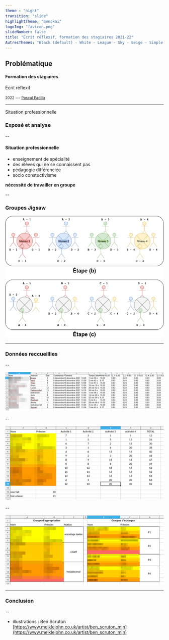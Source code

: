```yaml
---
theme : "night"
transition: "slide"
highlightTheme: "monokai"
logoImg: "favicon.png"
slideNumber: false
title: "Écrit réflexif, formation des stagiaires 2021-22"
AutresThemes: "Black (default) - White - League - Sky - Beige - Simple - Serif - Blood - Night - Moon - Solarized"
---
```



## Problématique
#### Formation des stagiaires
Écrit réflexif

<small>2022 --- [Pascal Padilla](mailto:pascal.padilla@ac-aix-marseille.fr)</small>


---


Situation professionnelle

### Exposé et analyse


<!-- .slide: data-background="img01.jpg" data-background-opacity=0.7 -->

--

#### Situation professionnelle

* enseignement de spécialité
* des élèves qui ne se connaissent pas
* pédagogie différenciée
* socio constuctivisme


**nécessité de travailler en groupe**


--

### Groupes Jigsaw

![](diagramme.drawio.png)


---


### Données reccueillies



<!-- .slide: data-background="img02.jpg" data-background-opacity=0.7 -->


--



![](data01.png)


--


![](data02.png)



--


![](data03.png)


---


### Conclusion


<!-- .slide: data-background="img03.jpg" data-background-opacity=0.7 -->


--


* illustrations : Ben Scruton [https://www.meiklejohn.co.uk/artist/ben_scruton_mjn](https://www.meiklejohn.co.uk/artist/ben_scruton_mjn)
